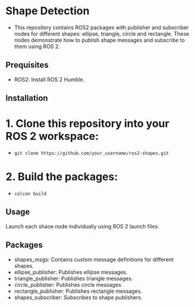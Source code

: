 # Shape Detection
- This repository contains ROS2 packages with publisher and subscriber nodes for different shapes: ellipse, triangle, circle and rectangle. These nodes demonstrate how to publish shape messages and subscribe to them using ROS 2.

## Prequisites
 - ROS2: Install ROS 2 Humble.

## Installation
# 1. Clone this repository into your ROS 2 workspace:
  -  ``` git clone https://github.com/your_username/ros2-shapes.git ```

# 2. Build the packages:
 - ``` colcon build  ```

## Usage
Launch each shaoe node individually using ROS 2 launch files.  

## Packages
- shapes_msgs: Contains custom message definitions for different shapes.
- ellipse_publisher: Publishes ellipse messages. 
- triangle_publisher: Publishes triangle messages. 
- circle_publisher: Publishes circle messages. 
- rectangle_publisher: Publishes rectangle messages. 
- shapes_subscriber: Subscribes to shape publishers. 
